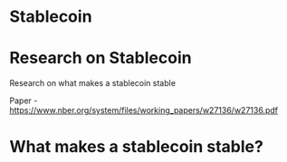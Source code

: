 # Stablecoin

# Research on Stablecoin
Research on what makes a stablecoin stable

Paper - https://www.nber.org/system/files/working_papers/w27136/w27136.pdf
# What makes a stablecoin stable?

